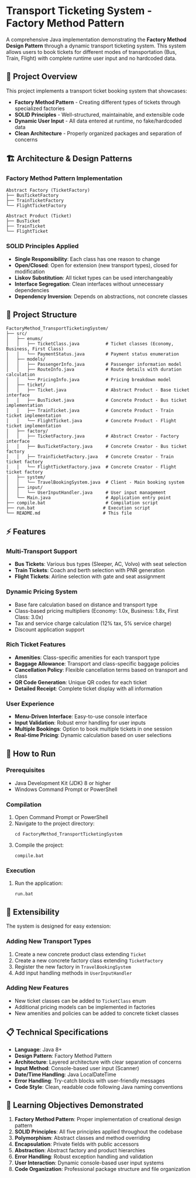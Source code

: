 # Transport Ticketing System - Factory Method Pattern

A comprehensive Java implementation demonstrating the **Factory Method Design Pattern** through a dynamic transport ticketing system. This system allows users to book tickets for different modes of transportation (Bus, Train, Flight) with complete runtime user input and no hardcoded data.

## 🎯 Project Overview

This project implements a transport ticket booking system that showcases:
- **Factory Method Pattern** - Creating different types of tickets through specialized factories
- **SOLID Principles** - Well-structured, maintainable, and extensible code
- **Dynamic User Input** - All data entered at runtime, no fake/hardcoded data
- **Clean Architecture** - Properly organized packages and separation of concerns

## 🏗️ Architecture & Design Patterns

### Factory Method Pattern Implementation
```
Abstract Factory (TicketFactory)
├── BusTicketFactory
├── TrainTicketFactory
└── FlightTicketFactory

Abstract Product (Ticket)
├── BusTicket
├── TrainTicket
└── FlightTicket
```

### SOLID Principles Applied
- **Single Responsibility**: Each class has one reason to change
- **Open/Closed**: Open for extension (new transport types), closed for modification
- **Liskov Substitution**: All ticket types can be used interchangeably
- **Interface Segregation**: Clean interfaces without unnecessary dependencies
- **Dependency Inversion**: Depends on abstractions, not concrete classes

## 📁 Project Structure

```
FactoryMethod_TransportTicketingSystem/
├── src/
│   ├── enums/
│   │   ├── TicketClass.java          # Ticket classes (Economy, Business, First Class)
│   │   └── PaymentStatus.java        # Payment status enumeration
│   ├── models/
│   │   ├── PassengerInfo.java        # Passenger information model
│   │   ├── RouteInfo.java            # Route details with duration calculation
│   │   └── PricingInfo.java          # Pricing breakdown model
│   ├── ticket/
│   │   ├── Ticket.java               # Abstract Product - Base ticket interface
│   │   ├── BusTicket.java            # Concrete Product - Bus ticket implementation
│   │   ├── TrainTicket.java          # Concrete Product - Train ticket implementation
│   │   └── FlightTicket.java         # Concrete Product - Flight ticket implementation
│   ├── factory/
│   │   ├── TicketFactory.java        # Abstract Creator - Factory interface
│   │   ├── BusTicketFactory.java     # Concrete Creator - Bus ticket factory
│   │   ├── TrainTicketFactory.java   # Concrete Creator - Train ticket factory
│   │   └── FlightTicketFactory.java  # Concrete Creator - Flight ticket factory
│   ├── system/
│   │   └── TravelBookingSystem.java  # Client - Main booking system
│   ├── input/
│   │   └── UserInputHandler.java     # User input management
│   └── Main.java                     # Application entry point
├── compile.bat                       # Compilation script
├── run.bat                          # Execution script
└── README.md                        # This file
```

## ⚡ Features

### Multi-Transport Support
- **Bus Tickets**: Various bus types (Sleeper, AC, Volvo) with seat selection
- **Train Tickets**: Coach and berth selection with PNR generation
- **Flight Tickets**: Airline selection with gate and seat assignment

### Dynamic Pricing System
- Base fare calculation based on distance and transport type
- Class-based pricing multipliers (Economy: 1.0x, Business: 1.8x, First Class: 3.0x)
- Tax and service charge calculation (12% tax, 5% service charge)
- Discount application support

### Rich Ticket Features
- **Amenities**: Class-specific amenities for each transport type
- **Baggage Allowance**: Transport and class-specific baggage policies
- **Cancellation Policy**: Flexible cancellation terms based on transport and class
- **QR Code Generation**: Unique QR codes for each ticket
- **Detailed Receipt**: Complete ticket display with all information

### User Experience
- **Menu-Driven Interface**: Easy-to-use console interface
- **Input Validation**: Robust error handling for user inputs
- **Multiple Bookings**: Option to book multiple tickets in one session
- **Real-time Pricing**: Dynamic calculation based on user selections

## 🚀 How to Run

### Prerequisites
- Java Development Kit (JDK) 8 or higher
- Windows Command Prompt or PowerShell

### Compilation
1. Open Command Prompt or PowerShell
2. Navigate to the project directory:
   ```batch
   cd FactoryMethod_TransportTicketingSystem
   ```
3. Compile the project:
   ```batch
   compile.bat
   ```

### Execution
1. Run the application:
   ```batch
   run.bat
   ```
## 🔧 Extensibility

The system is designed for easy extension:

### Adding New Transport Types
1. Create a new concrete product class extending `Ticket`
2. Create a new concrete factory class extending `TicketFactory`
3. Register the new factory in `TravelBookingSystem`
4. Add input handling methods in `UserInputHandler`

### Adding New Features
- New ticket classes can be added to `TicketClass` enum
- Additional pricing models can be implemented in factories
- New amenities and policies can be added to concrete ticket classes

## 📋 Technical Specifications

- **Language**: Java 8+
- **Design Pattern**: Factory Method Pattern
- **Architecture**: Layered architecture with clear separation of concerns
- **Input Method**: Console-based user input (Scanner)
- **Date/Time Handling**: Java LocalDateTime
- **Error Handling**: Try-catch blocks with user-friendly messages
- **Code Style**: Clean, readable code following Java naming conventions

## 🎯 Learning Objectives Demonstrated

1. **Factory Method Pattern**: Proper implementation of creational design pattern
2. **SOLID Principles**: All five principles applied throughout the codebase  
3. **Polymorphism**: Abstract classes and method overriding
4. **Encapsulation**: Private fields with public accessors
5. **Abstraction**: Abstract factory and product hierarchies
6. **Error Handling**: Robust exception handling and validation
7. **User Interaction**: Dynamic console-based user input systems
8. **Code Organization**: Professional package structure and file organization
